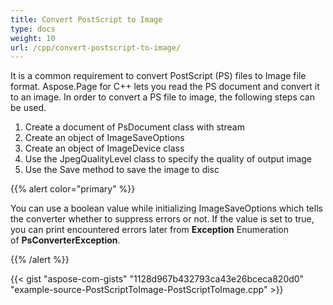 ```yaml
---
title: Convert PostScript to Image
type: docs
weight: 10
url: /cpp/convert-postscript-to-image/
---
```


It is a common requirement to convert PostScript (PS) files to Image file format. Aspose.Page for C++ lets you read the PS document and convert it to an image. In order to convert a PS file to image, the following steps can be used.

1. Create a document of PsDocument class with stream
1. Create an object of ImageSaveOptions
1. Create an object of ImageDevice class
1. Use the JpegQualityLevel class to specify the quality of output image
1. Use the Save method to save the image to disc

{{% alert color="primary" %}}

You can use a boolean value while initializing ImageSaveOptions which tells the converter whether to suppress errors or not. If the value is set to true, you can print encountered errors later from **Exception** Enumeration of **PsConverterException**.

{{% /alert %}}  

{{< gist "aspose-com-gists" "1128d967b432793ca43e26bceca820d0" "example-source-PostScriptToImage-PostScriptToImage.cpp" >}}
